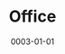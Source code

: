 ---
title: Office
date: 0003-01-01
ico: mdi:desktop-tower
color: red-400
hardware:
  - type: Display 1
    name: Spectrum › OLED
    sub:
      - 27"
      - 240Hz
    link: https://intl.dough.tech/products/spectrum-oled-qhd-240hz-gaming-monitor-es07e2d
  - type: Display 2
    name: LG › 27GL83A-B
    sub:
      - 27"
      - 144Hz
    link: https://amzn.com/dp/B07YGZL8XF?tag=qrayg-20
  - type: Speakers
    name: Audioengine › A2+
    sub:
      - + S1 Sub
    link: https://amzn.com/dp/B07MYW4Q8S?tag=qrayg-20
  - type: Headphones
    name: Bowers & Wilkins › PX-7
    sub:
      - Over Ear
    link: https://amzn.com/dp/B07WK6SGZC?tag=qrayg-20
  - type: USB Switch
    name: UGreen › USB3 Switch
    sub:
      - 4x USB3
      - Mac ↔ PC
    link: https://amzn.com/dp/B01N6GD9JO?tag=qrayg-20
  - type: Chair
    name: Steelcase › Reply Mesh
    sub:
      - Gray
      - Black
    link: https://store.steelcase.com/Store/seating/office-chairs/reply-mesh-back-chair
---